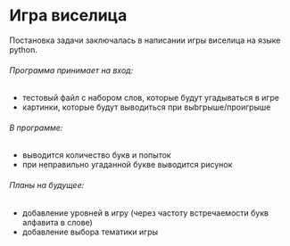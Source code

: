 # Игра виселица
Постановка задачи заключалась в написании игры виселица на языке python.
###### Программа принимает на вход: 
- тестовый файл с набором слов, которые будут угадываться в игре
- картинки, которые будут выводиться при выbгрыше/проигрыше 
###### В программе:
- выводится количество букв и попыток
- при неправильно угаданной букве выводится рисунок
###### Планы на будущее:
- добавление уровней в игру (через частоту встречаемости букв алфавита в слове)
- добавление выбора тематики игры


